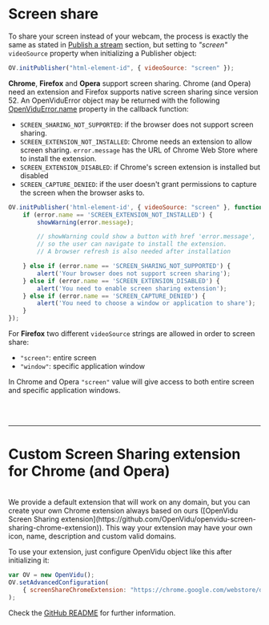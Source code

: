 # Screen share

To share your screen instead of your webcam, the process is exactly the same as stated in [Publish a stream](/cheatsheet/publish-unpublish/) section, but setting to _"screen"_ `videoSource` property when initializing a Publisher object:

```javascript
OV.initPublisher("html-element-id", { videoSource: "screen" });
```

**Chrome**, **Firefox** and **Opera** support screen sharing. Chrome (and Opera) need an extension and Firefox supports native screen sharing since version 52. An OpenViduError object may be returned with the following [OpenViduError.name](../../api/openvidu-browser/enums/openviduerrorname.html) property in the callback function:

- `SCREEN_SHARING_NOT_SUPPORTED`: if the browser does not support screen sharing.
- `SCREEN_EXTENSION_NOT_INSTALLED`: Chrome needs an extension to allow screen sharing. `error.message` has the URL of Chrome Web Store where to install the extension.
- `SCREEN_EXTENSION_DISABLED`: if Chrome's screen extension is installed but disabled
- `SCREEN_CAPTURE_DENIED`: if the user doesn't grant permissions to capture the screen when the browser asks to.

```javascript
OV.initPublisher('html-element-id', { videoSource: "screen" }, function(error) {
    if (error.name == 'SCREEN_EXTENSION_NOT_INSTALLED') {
        showWarning(error.message);

        // showWarning could show a button with href 'error.message',
        // so the user can navigate to install the extension.
        // A browser refresh is also needed after installation

    } else if (error.name == 'SCREEN_SHARING_NOT_SUPPORTED') {
        alert('Your browser does not support screen sharing');
    } else if (error.name == 'SCREEN_EXTENSION_DISABLED') {
        alert('You need to enable screen sharing extension');
    } else if (error.name == 'SCREEN_CAPTURE_DENIED') {
        alert('You need to choose a window or application to share');
    }
});
```

For **Firefox** two different `videoSource` strings are allowed in order to screen share:

- `"screen"`: entire screen
- `"window"`: specific application window

In Chrome and Opera `"screen"` value will give access to both entire screen and specific application windows.

<br><br>
<hr>

# Custom Screen Sharing extension for Chrome (and Opera)
<br>
We provide a default extension that will work on any domain, but you can create your own Chrome extension always based on ours ([OpenVidu Screen Sharing extension](https://github.com/OpenVidu/openvidu-screen-sharing-chrome-extension)). This way your extension may have your own icon, name, description and custom valid domains.

To use your extension, just configure OpenVidu object like this after initializing it:

```javascript
var OV = new OpenVidu();
OV.setAdvancedConfiguration(
    { screenShareChromeExtension: "https://chrome.google.com/webstore/detail/EXTENSION_NAME/EXTENSION_ID" }
);
```

Check the [GitHub README](https://github.com/OpenVidu/openvidu-screen-sharing-chrome-extension) for further information.

<br>
